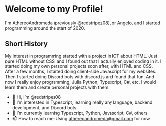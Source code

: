# Welcome to my Profile!

I'm AthereoAndromeda (previously @redstripez08), or Angelo, and I started programming around the start of 2020. 

## Short History
My interest in programming started with a project in ICT about HTML. Just pure HTML without CSS,
and I found out that I actually enjoyed coding in it. I started doing my own personal projects soon after, with HTML and CSS. After a few months, I started
doing client-side Javascript for my websites. Then I started doing Discord bots with discord.js and found that fun. And now I really enjoy programming, Julia
Python, Typescript, C#, etc. I would learn them and create personal projects with them.


- 👋 Hi, I’m @redstripez08
- 👀 I’m interested in Typescript, learning really any language, backend development, and Discord bots
- 🌱 I’m currently learning Typescript, Python, Javascript, C#, others
- 📫 How to reach me: Using [athereoandromeda@gmail.com](mailto:athereoandromeda@gmail.com) for now
<!-- 
- 💞️ I’m looking to collaborate on ... 
-->

<!---
redstripez08/redstripez08 is a ✨ special ✨ repository because its `README.md` (this file) appears on your GitHub profile.
You can click the Preview link to take a look at your changes.
--->
